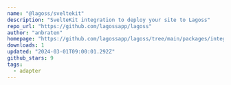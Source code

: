 ```yaml
---
name: "@lagoss/sveltekit"
description: "SvelteKit integration to deploy your site to Lagoss"
repo_url: "https://github.com/lagossapp/lagoss"
author: "anbraten"
homepage: "https://github.com/lagossapp/lagoss/tree/main/packages/integrations/sveltekit"
downloads: 1
updated: "2024-03-01T09:00:01.292Z"
github_stars: 9
tags: 
  - adapter
---
```


